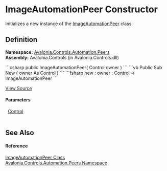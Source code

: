 # ImageAutomationPeer Constructor


Initializes a new instance of the <a href="T_Avalonia_Controls_Automation_Peers_ImageAutomationPeer">ImageAutomationPeer</a> class



## Definition
**Namespace:** <a href="N_Avalonia_Controls_Automation_Peers">Avalonia.Controls.Automation.Peers</a>  
**Assembly:** Avalonia.Controls (in Avalonia.Controls.dll)

<Tabs groupId="api-code-preview">
<TabItem value="csharp" label="C#">
```csharp
public ImageAutomationPeer(
	Control owner
)
```
</TabItem>
<TabItem value="vb" label="VB">
```vb
Public Sub New ( 
	owner As Control
)
```
</TabItem>
<TabItem value="fsharp" label="F#">
```fsharp
new : 
        owner : Control -> ImageAutomationPeer
```
</TabItem>
</Tabs>



<a href="https://github.com/AvaloniaUI/Avalonia/tree/master/src/Avalonia.Controls/Automation/Peers/ImageAutomationPeer.cs#L7" title="View the source code">View Source</a>



#### Parameters
<dl><dt>  <a href="T_Avalonia_Controls_Control">Control</a></dt><dd> </dd></dl>

## See Also


#### Reference
<a href="T_Avalonia_Controls_Automation_Peers_ImageAutomationPeer">ImageAutomationPeer Class</a>  
<a href="N_Avalonia_Controls_Automation_Peers">Avalonia.Controls.Automation.Peers Namespace</a>  

